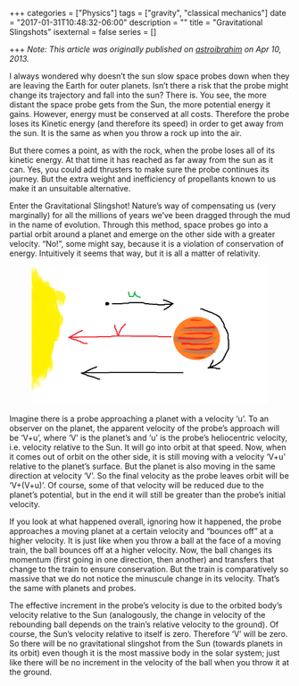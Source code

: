 +++
categories = ["Physics"]
tags = ["gravity", "classical mechanics"]
date = "2017-01-31T10:48:32-06:00"
description = ""
title = "Gravitational Slingshots"
isexternal = false
series = []

+++
_Note: This article was originally published on
[astroibrahim](astroibrahim.wordpress.com) on Apr 10, 2013._

I always wondered why doesn’t the sun slow space probes down when
they are leaving the Earth for outer planets. Isn’t there a risk
that the probe might change its trajectory and fall into the sun?
There is. You see, the more distant the space probe gets from the
Sun, the more potential energy it gains. However, energy must be
conserved at all costs. Therefore the probe loses its Kinetic
energy (and therefore its speed) in order to get away from the
sun. It is the same as when you throw a rock up into the air.

But there comes a point, as with the rock, when the probe loses
all of its kinetic energy. At that time it has reached as far
away from the sun as it can. Yes, you could add thrusters to make
sure the probe continues its journey. But the extra weight and
inefficiency of propellants known to us make it an unsuitable
alternative.

Enter the Gravitational Slingshot! Nature’s way of compensating
us (very marginally) for all the millions of years we’ve been
dragged through the mud in the name of evolution. Through this
method, space probes go into a partial orbit around a planet and
emerge on the other side with a greater velocity. “No!”, some
might say, because it is a violation of conservation of energy.
Intuitively it seems that way, but it is all a matter of
relativity.

<figure>
    <img src="/img/posts/slingshot.png">
</figure>

Imagine there is a probe approaching a planet with a velocity
‘u’. To an observer on the planet, the apparent velocity of the
probe’s approach will be ‘V+u’, where ‘V’ is the planet’s and ‘u’
is the probe’s heliocentric velocity, i.e. velocity relative to
the Sun. It will go into orbit at that speed. Now, when it comes
out of orbit on the other side, it is still moving with a
velocity ‘V+u’ relative to the planet’s surface. But the planet
is also moving in the same direction at velocity ‘V’. So the
final velocity as the probe leaves orbit will be ‘V+(V+u)’. Of
course, some of that velocity will be reduced due to the planet’s
potential, but in the end it will still be greater than the
probe’s initial velocity.

If you look at what happened overall, ignoring how it happened,
the probe approaches a moving planet at a certain velocity and
“bounces off” at a higher velocity. It is just like when you
throw a ball at the face of a moving train, the ball bounces off
at a higher velocity. Now, the ball changes its momentum (first
going in one direction, then another) and transfers that change
to the train to ensure conservation. But the train is
comparatively so massive that we do not notice the minuscule
change in its velocity. That’s the same with planets and probes.

The effective increment in the probe’s velocity is due to the
orbited body’s velocity relative to the Sun (analogously, the
change in velocity of the rebounding ball depends on the train’s
relative velocity to the ground). Of course, the Sun’s velocity
relative to itself is zero. Therefore ‘V’ will be zero. So there
will be no gravitational slingshot from the Sun (towards planets
in its orbit) even though it is the most massive body in the
solar system; just like there will be no increment in the
velocity of the ball when you throw it at the ground.

